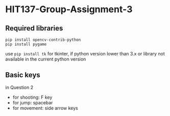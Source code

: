 # HIT137-Group-Assignment-3

## Required libraries
```
pip install opencv-contrib-python
pip install pygame
```

use `pip install tk` for tkinter, if python version lower than 3.x or library not available in the current python version

## Basic keys

in Question 2
- for shooting: F key
- for jump: spacebar
- for movement: side arrow keys
